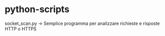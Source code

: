 # python-scripts
socket_scan.py -> Semplice programma per analizzare richieste e risposte HTTP o HTTPS
